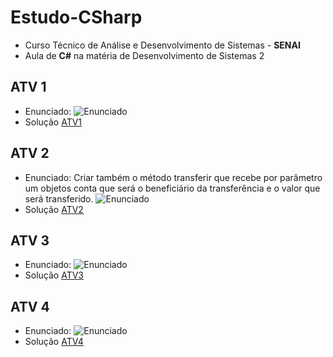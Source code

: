 # Estudo-CSharp
* Curso Técnico de Análise e Desenvolvimento de Sistemas - **SENAI**
* Aula de **C#** na matéria de Desenvolvimento de Sistemas 2

## ATV 1
* Enunciado: 
    ![Enunciado](https://i.imgur.com/ID1CkXI.png)
* Solução [ATV1](https://github.com/zMaarrco/Estudo-CSharp/tree/main/ATV1)

## ATV 2
* Enunciado: Criar também o método transferir que recebe por parâmetro um objetos conta que será o beneficiário da transferência e o valor que será transferido.
    ![Enunciado](https://i.imgur.com/BZEA54e.png)
* Solução [ATV2](https://github.com/zMaarrco/Estudo-CSharp/tree/main/ATV2)

## ATV 3
* Enunciado: 
    ![Enunciado](https://i.imgur.com/NnCHPBq.png)
* Solução [ATV3](https://github.com/zMaarrco/Estudo-CSharp/tree/main/ATV3)

## ATV 4
* Enunciado:
    ![Enunciado](https://i.imgur.com/IWlX3i2.png)
* Solução [ATV4](https://github.com/zMaarrco/Estudo-CSharp/tree/main/ATV4)